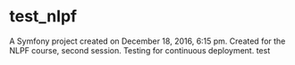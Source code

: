 test_nlpf
=========

A Symfony project created on December 18, 2016, 6:15 pm.
Created for the NLPF course, second session.
Testing for continuous deployment.
test

